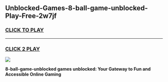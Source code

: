 
## Unblocked-Games-8-ball-game-unblocked-Play-Free-2w7jf
<h3>
<a href="https://premium76.site?title=8-ball-game-unblocked&ref=22A">CLICK TO PLAY</a></h3>
<hr>

<h3>
<a href="https://premium76.site?title=8-ball-game-unblocked&ref=22A">CLICK 2 PLAY</a>
  
</h3>

<a href="https://premium76.site?title=8-ball-game-unblocked&ref=22A"><img src="https://clearcache.store/games.png"></a>


**8-ball-game-unblocked games unblocked: Your Gateway to Fun and Accessible Online Gaming**

